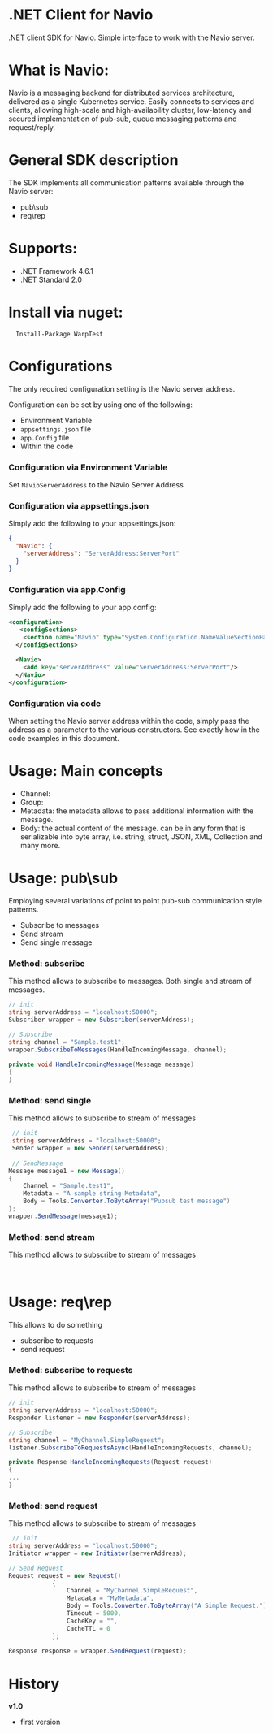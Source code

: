 # .NET Client for Navio
.NET client SDK for Navio. Simple interface to work with the Navio server.

# What is Navio:
Navio is a messaging backend for distributed services architecture, delivered as a single Kubernetes service. Easily connects to services and clients, allowing high-scale and high-availability cluster, low-latency and secured implementation of pub-sub, queue messaging patterns and request/reply.

# General SDK description
The SDK implements all communication patterns available through the Navio server:
- pub\sub
- req\rep

# Supports:
- .NET Framework 4.6.1
- .NET Standard 2.0

# Install via nuget:
```
  Install-Package WarpTest
```


# Configurations
The only required configuration setting is the Navio server address.

Configuration can be set by using one of the following:
- Environment Variable
- `appsettings.json` file
- `app.Config` file
- Within the code


### Configuration via Environment Variable
Set `NavioServerAddress` to the Navio Server Address


### Configuration via appsettings.json
Simply add the following to your appsettings.json:
```JSON
{
  "Navio": {
    "serverAddress": "ServerAddress:ServerPort"
  }
}
```


### Configuration via app.Config
Simply add the following to your app.config:
```xml
<configuration>  
   <configSections>  
    <section name="Navio" type="System.Configuration.NameValueSectionHandler"/>      
  </configSections>  
    
  <Navio>  
    <add key="serverAddress" value="ServerAddress:ServerPort"/>
  </Navio>  
</configuration>
```


### Configuration via code
When setting the Navio server address within the code, simply pass the address as a parameter to the various constructors.
See exactly how in the code examples in this document.


# Usage: Main concepts

- Channel: 
- Group: 
- Metadata: the metadata allows to pass additional information with the message.
- Body: the actual content of the message. can be in any form that is serializable into byte array, i.e. string, struct, JSON, XML, Collection and many more.


# Usage: pub\sub
Employing several variations of point to point pub-sub communication style patterns.
- Subscribe to messages
- Send stream
- Send single message

### Method: subscribe
This method allows to subscribe to messages. Both single and stream of messages.

```C#
// init
string serverAddress = "localhost:50000";
Subscriber wrapper = new Subscriber(serverAddress);

// Subscribe
string channel = "Sample.test1";
wrapper.SubscribeToMessages(HandleIncomingMessage, channel);
            
private void HandleIncomingMessage(Message message)
{
}
```

### Method: send single
This method allows to subscribe to stream of messages

```C#
 // init
 string serverAddress = "localhost:50000";
 Sender wrapper = new Sender(serverAddress);
 
 // SendMessage
Message message1 = new Message()
{
    Channel = "Sample.test1",
    Metadata = "A sample string Metadata",
    Body = Tools.Converter.ToByteArray("Pubsub test message")
};
wrapper.SendMessage(message1);
```

### Method: send stream
This method allows to subscribe to stream of messages

```C#
 
```

# Usage: req\rep
This allows to do something
- subscribe to requests
- send request

### Method: subscribe to requests
This method allows to subscribe to stream of messages

```C#
// init
string serverAddress = "localhost:50000";
Responder listener = new Responder(serverAddress);

// Subscribe
string channel = "MyChannel.SimpleRequest";
listener.SubscribeToRequestsAsync(HandleIncomingRequests, channel);

private Response HandleIncomingRequests(Request request)
{
...
}

```

### Method: send request
This method allows to subscribe to stream of messages

```C#
 // init
string serverAddress = "localhost:50000";
Initiator wrapper = new Initiator(serverAddress);

// Send Request
Request request = new Request()
            {
                Channel = "MyChannel.SimpleRequest",
                Metadata = "MyMetadata",
                Body = Tools.Converter.ToByteArray("A Simple Request."),
                Timeout = 5000,
                CacheKey = "",
                CacheTTL = 0
            };
            
Response response = wrapper.SendRequest(request);

```

# History
**v1.0**
- first version
